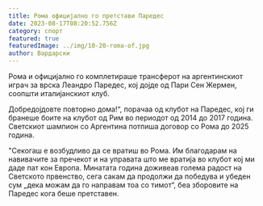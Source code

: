 ```yaml
---
title: Рома официјално го претстави Паредес
date: 2023-08-17T08:20:52.756Z
category: спорт
featured: true
featuredImage: ../img/10-20-roma-of.jpg
author: Вардарски
---
```

  Рома и официјално го комплетираше трансферот на аргентинскиот играч за врска Леандро Паредес, кој дојде од Пари Сен Жермен, соопшти италијанскиот клуб.

Добредојдовте повторно дома!“, порачаа од клубот на Паредес, кој ги бранеше боите на клубот од Рим во периодот од 2014 до 2017 година. Светскиот шампион со Аргентина потпиша договор со Рома до 2025 година.

"Секогаш е возбудливо да се вратиш во Рома. Им благодарам на навивачите за пречекот и на управата што ме вратија во клубот кој ми даде пат кон Европа. Минатата година доживеав голема радост на Светското првенство, сега сакам да продолжи да победува и убеден сум „дека можам да го направам тоа со тимот“, беа зборовите на Паредес кога беше претставен.